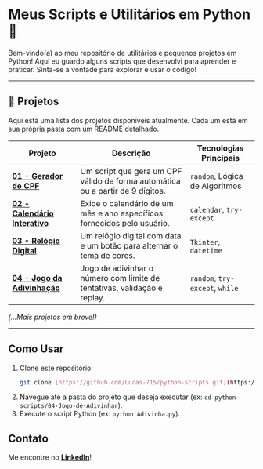 # Meus Scripts e Utilitários em Python 🐍

Bem-vindo(a) ao meu repositório de utilitários e pequenos projetos em Python! Aqui eu guardo alguns scripts que desenvolvi para aprender e praticar. Sinta-se à vontade para explorar e usar o código!

---

## 🚀 Projetos

Aqui está uma lista dos projetos disponíveis atualmente. Cada um está em sua própria pasta com um README detalhado.

| Projeto                                                 | Descrição                                                                      | Tecnologias Principais          |
| ------------------------------------------------------- | ------------------------------------------------------------------------------ | ------------------------------- |
| **[01 - Gerador de CPF](./01-Gerador-de-CPF/)** | Um script que gera um CPF válido de forma automática ou a partir de 9 dígitos. | `random`, Lógica de Algoritmos  |
| **[02 - Calendário Interativo](./02-Calendario/)** | Exibe o calendário de um mês e ano específicos fornecidos pelo usuário.        | `calendar`, `try-except`        |
| **[03 - Relógio Digital](./03-Relogio-Digital/)** | Um relógio digital com data e um botão para alternar o tema de cores.          | `Tkinter`, `datetime`           |
| **[04 - Jogo da Adivinhação](./04-Jogo-de-Adivinhar/)** | Jogo de adivinhar o número com limite de tentativas, validação e replay.        | `random`, `try-except`, `while` |

*(...Mais projetos em breve!)*

---

## Como Usar

1.  Clone este repositório:
    ```bash
    git clone [https://github.com/Lucas-715/python-scripts.git](https://github.com/Lucas-715/python-scripts.git)
    ```
2.  Navegue até a pasta do projeto que deseja executar (ex: `cd python-scripts/04-Jogo-de-Adivinhar`).
3.  Execute o script Python (ex: `python Adivinha.py`).

## Contato

Me encontre no **[LinkedIn](https://www.linkedin.com/in/lucas-almeida-5433a0330/)**!